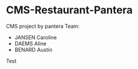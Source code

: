 # CMS-Restaurant-Pantera
CMS project by pantera Team: 
- JANSEN Caroline
- DAEMS Aline
- BENARD Austin

Test
